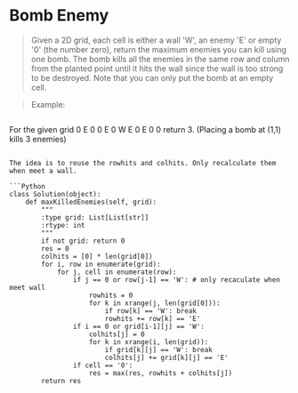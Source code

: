# Bomb Enemy

> Given a 2D grid, each cell is either a wall 'W', an enemy 'E' or empty '0' (the number zero), return the maximum enemies you can kill using one bomb.
The bomb kills all the enemies in the same row and column from the planted point until it hits the wall since the wall is too strong to be destroyed.
Note that you can only put the bomb at an empty cell.

> Example:

> ```
For the given grid
0 E 0 0
E 0 W E
0 E 0 0
return 3. (Placing a bomb at (1,1) kills 3 enemies)
```

The idea is to reuse the rowhits and colhits. Only recalculate them when meet a wall.

```Python
class Solution(object):
    def maxKilledEnemies(self, grid):
        """
        :type grid: List[List[str]]
        :rtype: int
        """
        if not grid: return 0
        res = 0
        colhits = [0] * len(grid[0])
        for i, row in enumerate(grid):
            for j, cell in enumerate(row):
                if j == 0 or row[j-1] == 'W': # only recaculate when meet wall
                    rowhits = 0
                    for k in xrange(j, len(grid[0])):
                        if row[k] == 'W': break
                        rowhits += row[k] == 'E'
                if i == 0 or grid[i-1][j] == 'W':
                    colhits[j] = 0
                    for k in xrange(i, len(grid)):
                        if grid[k][j] == 'W': break
                        colhits[j] += grid[k][j] == 'E'
                if cell == '0':
                    res = max(res, rowhits + colhits[j])
        return res
```
